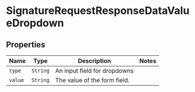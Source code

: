 

# SignatureRequestResponseDataValueDropdown



## Properties

| Name | Type | Description | Notes |
|------------ | ------------- | ------------- | -------------|
| `type` | ```String``` |  An input field for dropdowns  |  |
| `value` | ```String``` |  The value of the form field.  |  |



